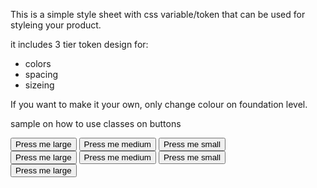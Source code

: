 This is a simple style sheet with css variable/token that can be used for styleing your product.

it includes 3 tier token design for:
- colors
- spacing
- sizeing

If you want to make it your own, only change colour on foundation level. 

sample on how to use classes on buttons

<div class="gap-presentation">
  <button class="button-primary-lg d2l-text-label-md color-surface-action">Press me large</button>
  <button class="button-primary-md d2l-text-label-sm color-surface-action">Press me medium</button>
  <button class="button-primary-sm d2l-text-label-sm color-surface-action">Press me small</button>
</div>

<div class="gap-presentation">
  <button class="button-secondary-lg d2l-text-label-md color-surface-primary">Press me large</button>
  <button class="button-secondary-md d2l-text-label-sm color-surface-primary">Press me medium</button>
  <button class="button-secondary-sm d2l-text-label-sm color-surface-primary">Press me small</button>
</div>

<div class="gap-presentation">
  <button class="button-text d2l-text-label-sm-bold color-surface-primary">Press me large</button>
</div>
